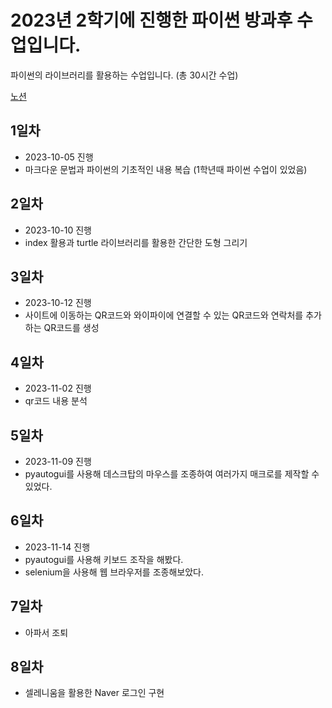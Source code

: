 # 2023년 2학기에 진행한 파이썬 방과후 수업입니다.
파이썬의 라이브러리를 활용하는 수업입니다. (총 30시간 수업)

[노션](https://minhe.notion.site/2023-Python-68a5deca877e44c9b4cd6332ef369755?pvs=4)

## 1일차
* 2023-10-05 진행
* 마크다운 문법과 파이썬의 기초적인 내용 복습 (1학년때 파이썬 수업이 있었음)

## 2일차
* 2023-10-10 진행
* index 활용과 turtle 라이브러리를 활용한 간단한 도형 그리기

## 3일차
* 2023-10-12 진행
* 사이트에 이동하는 QR코드와 와이파이에 연결할 수 있는 QR코드와 연락처를 추가하는 QR코드를 생성

## 4일차
* 2023-11-02 진행
* qr코드 내용 분석

## 5일차
* 2023-11-09 진행
* pyautogui를 사용해 데스크탑의 마우스를 조종하여 여러가지 매크로를 제작할 수 있었다.

## 6일차
* 2023-11-14 진행
* pyautogui를 사용해 키보드 조작을 해봤다.
* selenium을 사용해 웹 브라우저를 조종해보았다.

## 7일차
* 아파서 조퇴

## 8일차
* 셀레니움을 활용한 Naver 로그인 구현
